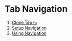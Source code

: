 
# Tab Navigation

1. [Clone โปรเจค](1-clone-project.md)
2. [Setup Navigation](2-setup-navigation.md)
3. [Using Navigation](3-using-navigation.md)


